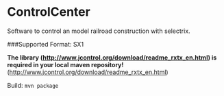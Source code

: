 ControlCenter
=============

Software to control an model railroad construction with selectrix.

###Supported Format: SX1


**The library (http://www.jcontrol.org/download/readme_rxtx_en.html) is required in your local maven repository!**
(http://www.jcontrol.org/download/readme_rxtx_en.html)

Build: ```mvn package```
